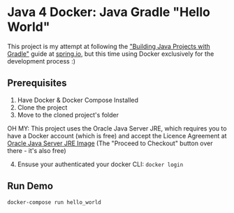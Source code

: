 # Java 4 Docker: Java Gradle "Hello World"

This project is my attempt at following the
["Building Java Projects with Gradle"](https://spring.io/guides/gs/gradle/#scratch)
guide at [spring.io](https://spring.io), but this time using Docker exclusively
for the development process :)

## Prerequisites

1. Have Docker & Docker Compose Installed
2. Clone the project
3. Move to the cloned project's folder

OH MY: This project uses the Oracle Java Server JRE, which requires you to
have a Docker account (which is free) and accept the Licence Agreement at [Oracle Java Server JRE Image](https://hub.docker.com/_/oracle-serverjre-8) (The "Proceed to Checkout" button over there - it's also free)

4. Ensuse your authenticated your docker CLI: `docker login`

## Run Demo

```
docker-compose run hello_world
```

